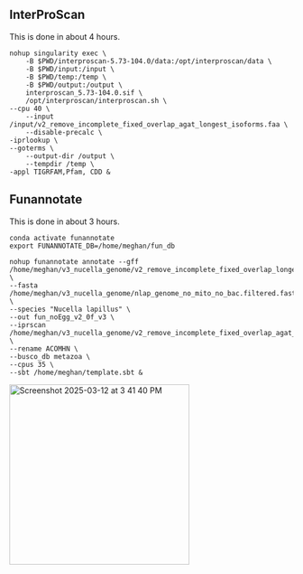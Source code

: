 
## InterProScan
This is done in about 4 hours.
```
nohup singularity exec \
    -B $PWD/interproscan-5.73-104.0/data:/opt/interproscan/data \
    -B $PWD/input:/input \
    -B $PWD/temp:/temp \
    -B $PWD/output:/output \
    interproscan_5.73-104.0.sif \
    /opt/interproscan/interproscan.sh \
--cpu 40 \
    --input /input/v2_remove_incomplete_fixed_overlap_agat_longest_isoforms.faa \
    --disable-precalc \
-iprlookup \
--goterms \
    --output-dir /output \
    --tempdir /temp \
-appl TIGRFAM,Pfam, CDD &
```


## Funannotate
This is done in about 3 hours.
```
conda activate funannotate
export FUNANNOTATE_DB=/home/meghan/fun_db

nohup funannotate annotate --gff /home/meghan/v3_nucella_genome/v2_remove_incomplete_fixed_overlap_longest_insoforms_renamed.gff3 \
--fasta /home/meghan/v3_nucella_genome/nlap_genome_no_mito_no_bac.filtered.fasta \
--species "Nucella lapillus" \
--out fun_noEgg_v2_0f_v3 \
--iprscan /home/meghan/v3_nucella_genome/v2_remove_incomplete_fixed_overlap_agat_longest_isoforms.faa.xml \
--rename ACOMHN \
--busco_db metazoa \
--cpus 35 \
--sbt /home/meghan/template.sbt &
```

<img width="319" alt="Screenshot 2025-03-12 at 3 41 40 PM" src="https://github.com/user-attachments/assets/180161dc-8bf1-43ff-ba51-fef8734f33e0" />

